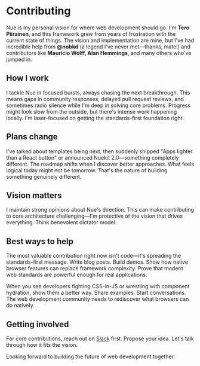 
# Contributing
Nue is my personal vision for where web development should go. I'm **Tero Piirainen**, and this framework grew from years of frustration with the current state of things. The vision and implementation are mine, but I've had incredible help from **@nobkd** (a legend I've never met—thanks, mate!) and contributors like **Mauricio Wolff, Alan Hemmings**, and many others who've jumped in.


## How I work
I tackle Nue in focused bursts, always chasing the next breakthrough. This means gaps in community responses, delayed pull request reviews, and sometimes radio silence while I'm deep in solving core problems. Progress might look slow from the outside, but there's intense work happening locally. I'm laser-focused on getting the standards-first foundation right.


## Plans change
I've talked about templates being next, then suddenly shipped "Apps lighter than a React button" or announced Nuekit 2.0—something completely different. The roadmap shifts when I discover better approaches. What feels logical today might not be tomorrow. That's the nature of building something genuinely different.


## Vision matters
I maintain strong opinions about Nue's direction. This can make contributing to core architecture challenging—I'm protective of the vision that drives everything. Think benevolent dictator model.


## Best ways to help
The most valuable contribution right now isn't code—it's spreading the standards-first message. Write blog posts. Build demos. Show how native browser features can replace framework complexity. Prove that modern web standards are powerful enough for real applications.

When you see developers fighting CSS-in-JS or wrestling with component hydration, show them a better way. Share examples. Start conversations. The web development community needs to rediscover what browsers can do natively.


## Getting involved
For core contributions, reach out on [Slack](https://join.slack.com/t/nuejs/shared_invite/zt-2wf8ozu5i-N2Y9PA_D17weIWuN2QPOqQ) first. Propose your idea. Let's talk through how it fits the vision.

Looking forward to building the future of web development together.

